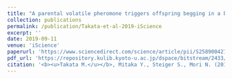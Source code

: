 ```yaml
---
title: "A parental volatile pheromone triggers offspring begging in a burying beetle"
collection: publications
permalink: /publication/Takata-et-al-2019-iScience
excerpt: ''
date: 2019-09-11
venue: 'iScience'
paperurl: 'https://www.sciencedirect.com/science/article/pii/S258900421930224X'
pdf_url: 'https://repository.kulib.kyoto-u.ac.jp/dspace/bitstream/2433/243969/1/j.isci.2019.06.041.pdf'
citation: '<b><u>Takata M.</u></b>, Mitaka Y., Steiger S., Mori N. (2019) <b><i>iScience</i></b> 19: 1260-1278.'
---
```


<!-- 論文の要約・解説など入れたければここ打つ -->
